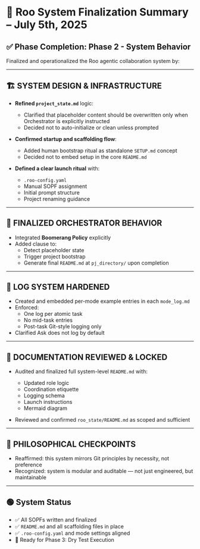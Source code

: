 # 🧾 Roo System Finalization Summary – July 5th, 2025

## ✅ Phase Completion: Phase 2 - System Behavior

Finalized and operationalized the Roo agentic collaboration system by:

---

## 🏗️ SYSTEM DESIGN & INFRASTRUCTURE

- **Refined `project_state.md`** logic:
  - Clarified that placeholder content should be overwritten only when Orchestrator is explicitly instructed
  - Decided not to auto-initialize or clean unless prompted

- **Confirmed startup and scaffolding flow**:
  - Added human bootstrap ritual as standalone `SETUP.md` concept
  - Decided not to embed setup in the core `README.md`

- **Defined a clear launch ritual** with:
  - `.roo-config.yaml`
  - Manual SOPF assignment
  - Initial prompt structure
  - Project renaming guidance

---

## 🧭 FINALIZED ORCHESTRATOR BEHAVIOR

- Integrated **Boomerang Policy** explicitly
- Added clause to:
  - Detect placeholder state
  - Trigger project bootstrap
  - Generate final `README.md` at `pj_directory/` upon completion

---

## 📄 LOG SYSTEM HARDENED

- Created and embedded per-mode example entries in each `mode_log.md`
- Enforced:
  - One log per atomic task
  - No mid-task entries
  - Post-task Git-style logging only
- Clarified Ask does not log by default

---

## 📘 DOCUMENTATION REVIEWED & LOCKED

- Audited and finalized full system-level `README.md` with:
  - Updated role logic
  - Coordination etiquette
  - Logging schema
  - Launch instructions
  - Mermaid diagram

- Reviewed and confirmed `roo_state/README.md` as scoped and sufficient

---

## 🧠 PHILOSOPHICAL CHECKPOINTS

- Reaffirmed: this system mirrors Git principles by necessity, not preference
- Recognized: system is modular and auditable — not just engineered, but maintainable

---

## 🟢 System Status

- ✅ All SOPFs written and finalized
- ✅ `README.md` and all scaffolding files in place
- ✅ `.roo-config.yaml` and mode settings aligned
- 🧪 Ready for Phase 3: Dry Test Execution
